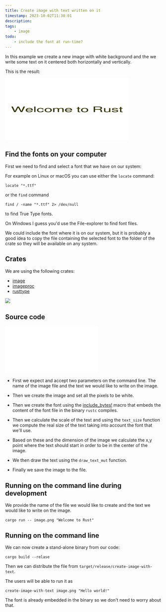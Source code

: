 ```yaml
---
title: Create image with text written on it
timestamp: 2023-10-02T11:30:01
description:
tags:
    - image
todo:
    - include the font at run-time?
---
```


In this example we create a new image with white background and the we write some text on it centered both horizontally and vertically.

This is the result:

![](examples/create-image-with-text/image.png)

## Find the fonts on your computer

First we need to find and select a font that we have on our system:


For example on Linux or macOS you can use either the `locate` command:

```
locate "*.ttf"
```

or the `find` command

```
find / -name "*.ttf" 2> /dev/null
```

to find True Type fonts.

On Windows I guess you'd use the File-explorer to find font files.

We could include the font where it is on our system, but it is probably a good idea to copy the file containing the selected font to the folder of the crate so they will be available on any system.


## Crates

We are using the following crates:

* [image](https://crates.io/crates/image)
* [imageproc](https://crates.io/crates/imageproc)
* [rusttype](https://crates.io/crates/rusttype)

![](examples/create-image-with-text/Cargo.toml)

## Source code

![](examples/create-image-with-text/src/main.rs)

* First we expect and accept two parameters on the command line. The name of the image file and the text we would like to write on the image.

* Then we create the image and set all the pixels to be white.

* Then we create the font using the [include_bytes!](https://doc.rust-lang.org/std/macro.include_bytes.html) macro that embeds the content of the font file in the binary `rustc` compiles.

* Then we calculate the scale of the text and using the `text_size` function we compute the real size of the text taking into account the font that we'll use.

* Based on these and the dimension of the image we calculate the x,y point where the text should start in order to be in the center of the image.

* We then draw the text using the `draw_text_mut` function.

* Finally we save the image to the file.

## Running on the command line during development

We provide the name of the file we would like to create and the text we would like to write on the image.

```
cargo run -- image.png "Welcome to Rust"
```

## Running on the command line

We can now create a stand-alone binary from our code:

```
cargo build --relase
```

Then we can distribute the file from `target/release/create-image-with-text`.

The users will be able to run it as

```
create-image-with-text image.png "Hello world!"
```

The font is already embedded in the binary so we don't need to worry about that.



